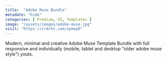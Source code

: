 ```yaml
---
title:  "Adobe Muse Bundle"
metadate: "hide"
categories: [ Premium, UI, Templates ]
image: "/assets/images/adobe-muse.jpg"
visit: "https://crmrkt.com/zpmep0"
---
```

Modern, minimal and creative Adobe Muse Template Bundle with full responsive and individually (mobile, tablet and desktop "older adobe muse style") youts.
